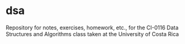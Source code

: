 # dsa
Repository for notes, exercises, homework, etc., for the CI-0116 Data Structures and Algorithms class taken at the University of Costa Rica
